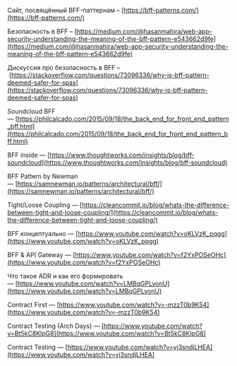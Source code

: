 Сайт, посвящённый BFF-паттернам – [https://bff-patterns.com/](https://bff-patterns.com/)

Безопасность в BFF – [https://medium.com/@hasanmahira/web-app-security-understanding-the-meaning-of-the-bff-pattern-e543662d9fe](https://medium.com/@hasanmahira/web-app-security-understanding-the-meaning-of-the-bff-pattern-e543662d9fe)

Дискуссия про безопасность в BFF – [https://stackoverflow.com/questions/73096336/why-is-bff-pattern-deemed-safer-for-spas](https://stackoverflow.com/questions/73096336/why-is-bff-pattern-deemed-safer-for-spas)

Soundcloud BFF — [https://philcalcado.com/2015/09/18/the_back_end_for_front_end_pattern_bff.html](https://philcalcado.com/2015/09/18/the_back_end_for_front_end_pattern_bff.html)

BFF inside — [https://www.thoughtworks.com/insights/blog/bff-soundcloud](https://www.thoughtworks.com/insights/blog/bff-soundcloud)

BFF Pattern by Newman — [https://samnewman.io/patterns/architectural/bff/](https://samnewman.io/patterns/architectural/bff/)

Tight/Loose Coupling — [https://cleancommit.io/blog/whats-the-difference-between-tight-and-loose-coupling/](https://cleancommit.io/blog/whats-the-difference-between-tight-and-loose-coupling/)

BFF концептуально — [https://www.youtube.com/watch?v=oKLVzK_pqgg](https://www.youtube.com/watch?v=oKLVzK_pqgg)

BFF & API Gateway — [https://www.youtube.com/watch?v=f2YxPOSeOHc](https://www.youtube.com/watch?v=f2YxPOSeOHc)

Что такое ADR и как его формировать — [https://www.youtube.com/watch?v=LMBqGPLvonU](https://www.youtube.com/watch?v=LMBqGPLvonU)

Contract First — [https://www.youtube.com/watch?v=-mzzT0b9K54](https://www.youtube.com/watch?v=-mzzT0b9K54)

Contract Testing (Arch Days) — [https://www.youtube.com/watch?v=Bt5kC8KlpG8](https://www.youtube.com/watch?v=Bt5kC8KlpG8)

Contract Testing — [https://www.youtube.com/watch?v=yj3sndjLHEA](https://www.youtube.com/watch?v=yj3sndjLHEA)
